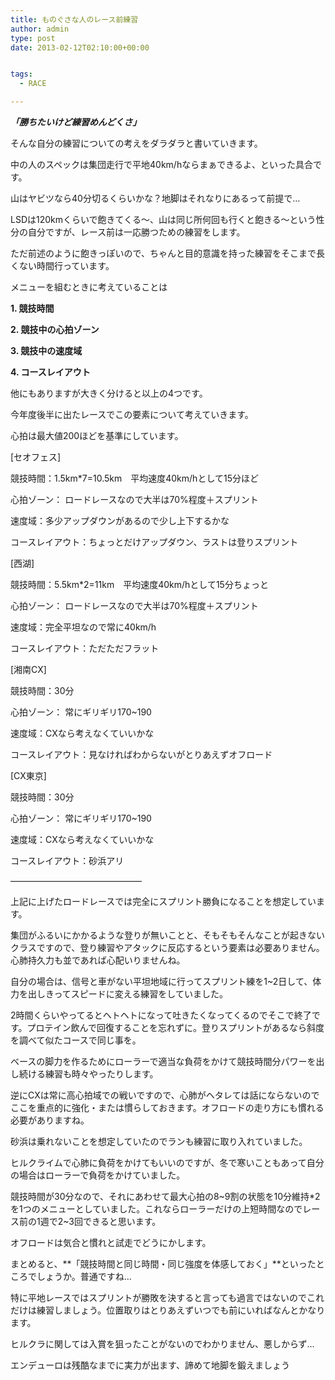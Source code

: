 ```yaml
---
title: ものぐさな人のレース前練習
author: admin
type: post
date: 2013-02-12T02:10:00+00:00


tags:
  - RACE

---
```

**_「勝ちたいけど練習めんどくさ」_**

そんな自分の練習についての考えをダラダラと書いていきます。

中の人のスペックは集団走行で平地40km/hならまぁできるよ、といった具合です。

山はヤビツなら40分切るくらいかな？地脚はそれなりにあるって前提で…

LSDは120kmくらいで飽きてくる～、山は同じ所何回も行くと飽きる～という性分の自分ですが、レース前は一応勝つための練習をします。

ただ前述のように飽きっぽいので、ちゃんと目的意識を持った練習をそこまで長くない時間行っています。

メニューを組むときに考えていることは

**1. 競技時間**

**2. 競技中の心拍ゾーン**

**3. 競技中の速度域**

**4. コースレイアウト**

他にもありますが大きく分けると以上の4つです。

今年度後半に出たレースでこの要素について考えていきます。

心拍は最大値200ほどを基準にしています。

[セオフェス]

競技時間：1.5km*7=10.5km　平均速度40km/hとして15分ほど

心拍ゾーン： ロードレースなので大半は70%程度＋スプリント

速度域：多少アップダウンがあるので少し上下するかな

コースレイアウト：ちょっとだけアップダウン、ラストは登りスプリント

[西湖]

競技時間：5.5km*2=11km　平均速度40km/hとして15分ちょっと

心拍ゾーン： ロードレースなので大半は70%程度＋スプリント

速度域：完全平坦なので常に40km/h

コースレイアウト：ただただフラット

[湘南CX]

競技時間：30分

心拍ゾーン： 常にギリギリ170~190

速度域：CXなら考えなくていいかな

コースレイアウト：見なければわからないがとりあえずオフロード

[CX東京]

競技時間：30分

心拍ゾーン： 常にギリギリ170~190

速度域：CXなら考えなくていいかな

コースレイアウト：砂浜アリ

&#8212;&#8212;&#8212;&#8212;&#8212;&#8212;&#8212;&#8212;&#8212;&#8212;&#8212;&#8212;&#8212;&#8212;&#8212;

上記に上げたロードレースでは完全にスプリント勝負になることを想定しています。

集団がふるいにかかるような登りが無いことと、そもそもそんなことが起きないクラスですので、登り練習やアタックに反応するという要素は必要ありません。心肺持久力も並であれば心配いりませんね。

自分の場合は、信号と車がない平坦地域に行ってスプリント練を1~2日して、体力を出しきってスピードに変える練習をしていました。

2時間くらいやってるとヘトヘトになって吐きたくなってくるのでそこで終了です。プロテイン飲んで回復することを忘れずに。登りスプリントがあるなら斜度を調べて似たコースで同じ事を。

ベースの脚力を作るためにローラーで適当な負荷をかけて競技時間分パワーを出し続ける練習も時々やったりします。

逆にCXは常に高心拍域での戦いですので、心肺がヘタレては話にならないのでここを重点的に強化・または慣らしておきます。オフロードの走り方にも慣れる必要がありますね。

砂浜は乗れないことを想定していたのでランも練習に取り入れていました。

ヒルクライムで心肺に負荷をかけてもいいのですが、冬で寒いこともあって自分の場合はローラーで負荷をかけていました。

競技時間が30分なので、それにあわせて最大心拍の8~9割の状態を10分維持*2を1つのメニューとしていました。これならローラーだけの上短時間なのでレース前の1週で2~3回できると思います。

オフロードは気合と慣れと試走でどうにかします。

まとめると、**「競技時間と同じ時間・同じ強度を体感しておく」**といったところでしょうか。普通ですね…

特に平地レースではスプリントが勝敗を決すると言っても過言ではないのでこれだけは練習しましょう。位置取りはとりあえずいつでも前にいればなんとかなります。

ヒルクラに関しては入賞を狙ったことがないのでわかりません、悪しからず…

エンデューロは残酷なまでに実力が出ます、諦めて地脚を鍛えましょう
